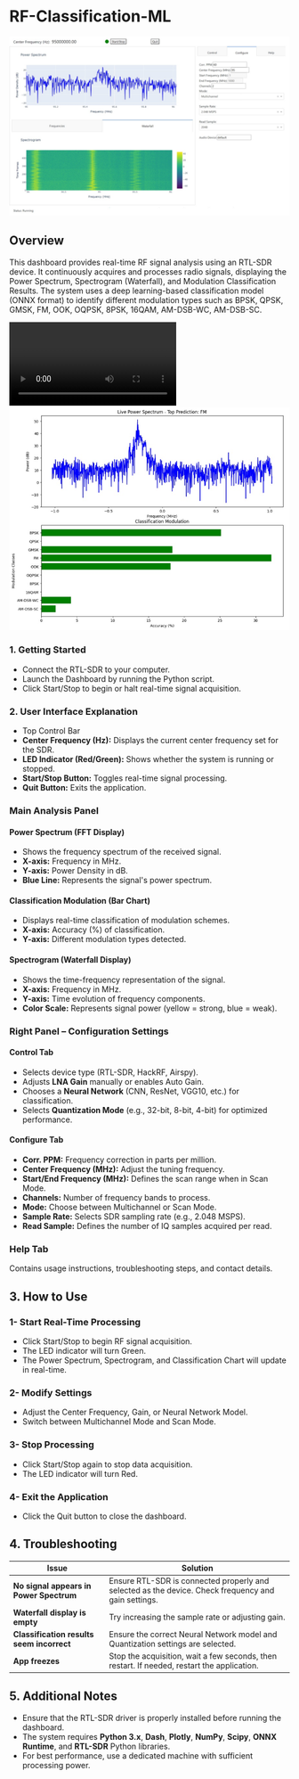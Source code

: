 # RF-Classification-ML
![C_RF](https://github.com/1Px-Vision/RF-Classification-ML/blob/main/Dashboard_RF.jpg)
## Overview
This dashboard provides real-time RF signal analysis using an RTL-SDR device. It continuously acquires and processes radio signals, displaying the Power Spectrum, Spectrogram (Waterfall), and Modulation Classification Results.
The system uses a deep learning-based classification model (ONNX format) to identify different modulation types such as BPSK, QPSK, GMSK, FM, OOK, OQPSK, 8PSK, 16QAM, AM-DSB-WC, AM-DSB-SC.

![RF_Video](https://github.com/1Px-Vision/RF-Classification-ML/blob/main/IEEE_ESL_V4.mp4)
![S_RF](https://github.com/1Px-Vision/RF-Classification-ML/blob/main/Classification_RF.jpg)

### **1. Getting Started**

- Connect the RTL-SDR to your computer.
- Launch the Dashboard by running the Python script.
- Click Start/Stop to begin or halt real-time signal acquisition.

### **2. User Interface Explanation**
- Top Control Bar
- **Center Frequency (Hz):** Displays the current center frequency set for the SDR.
- **LED Indicator (Red/Green):** Shows whether the system is running or stopped.
- **Start/Stop Button:** Toggles real-time signal processing.
- **Quit Button:**  Exits the application.

### Main Analysis Panel

#### Power Spectrum (FFT Display)
- Shows the frequency spectrum of the received signal.
- **X-axis:** Frequency in MHz.
- **Y-axis:** Power Density in dB.
- **Blue Line:** Represents the signal's power spectrum.
  
#### Classification Modulation (Bar Chart)
- Displays real-time classification of modulation schemes.
- **X-axis:** Accuracy (%) of classification.
- **Y-axis:** Different modulation types detected.

#### Spectrogram (Waterfall Display)
- Shows the time-frequency representation of the signal.
- **X-axis:** Frequency in MHz.
- **Y-axis:** Time evolution of frequency components.
- **Color Scale:** Represents signal power (yellow = strong, blue = weak).

### Right Panel – Configuration Settings

#### Control Tab
- Selects device type (RTL-SDR, HackRF, Airspy).
- Adjusts **LNA Gain** manually or enables Auto Gain.
- Chooses a **Neural Network** (CNN, ResNet, VGG10, etc.) for classification.
- Selects **Quantization Mode** (e.g., 32-bit, 8-bit, 4-bit) for optimized performance.

#### Configure Tab

- **Corr. PPM:** Frequency correction in parts per million.
- **Center Frequency (MHz):** Adjust the tuning frequency.
- **Start/End Frequency (MHz):** Defines the scan range when in Scan Mode.
- **Channels:** Number of frequency bands to process.
- **Mode:** Choose between Multichannel or Scan Mode.
- **Sample Rate:** Selects SDR sampling rate (e.g., 2.048 MSPS).
- **Read Sample:** Defines the number of IQ samples acquired per read.
  
### Help Tab
Contains usage instructions, troubleshooting steps, and contact details.

## 3. How to Use
### 1- Start Real-Time Processing
- Click Start/Stop to begin RF signal acquisition.
- The LED indicator will turn Green.
- The Power Spectrum, Spectrogram, and Classification Chart will update in real-time.
  
### 2- Modify Settings
- Adjust the Center Frequency, Gain, or Neural Network Model.
- Switch between Multichannel Mode and Scan Mode.

### 3- Stop Processing
- Click Start/Stop again to stop data acquisition.
- The LED indicator will turn Red.

### 4- Exit the Application
- Click the Quit button to close the dashboard.

## 4. Troubleshooting

| Issue                              | Solution |
|------------------------------------|----------|
| **No signal appears in Power Spectrum** | Ensure RTL-SDR is connected properly and selected as the device. Check frequency and gain settings. |
| **Waterfall display is empty**     | Try increasing the sample rate or adjusting gain. |
| **Classification results seem incorrect** | Ensure the correct Neural Network model and Quantization settings are selected. |
| **App freezes**                    | Stop the acquisition, wait a few seconds, then restart. If needed, restart the application. |

## 5. Additional Notes
- Ensure that the RTL-SDR driver is properly installed before running the dashboard.
- The system requires **Python 3.x**, **Dash**, **Plotly**, **NumPy**, **Scipy**, **ONNX Runtime**, and **RTL-SDR** Python libraries.
- For best performance, use a dedicated machine with sufficient processing power.
